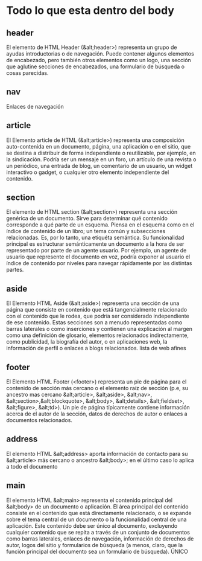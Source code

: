 # Todo lo que esta dentro del body

## header

El elemento de HTML Header (&alt;header>) representa un grupo de ayudas introductorias o de navegación. Puede contener algunos elementos de encabezado, pero también otros elementos como un logo, una sección que aglutine secciones de encabezados, una formulario de búsqueda o cosas parecidas.

## nav

Enlaces de navegación

## article

El Elemento article de HTML (&alt;article>) representa una composición auto-contenida en un documento, página, una aplicación o en el sitio, que se destina a distribuir de forma independiente o reutilizable, por ejemplo, en la sindicación. Podría ser un mensaje en un foro, un artículo de una revista o un periódico, una entrada de blog, un comentario de un usuario, un widget interactivo o gadget, o cualquier otro elemento independiente del contenido.

## section

El elemento de HTML section (&alt;section>) representa una sección genérica de un documento. Sirve para determinar qué contenido corresponde a qué parte de un esquema. Piensa en el esquema como en el índice de contenido de un libro; un tema común y subsecciones relacionadas.  Es, por lo tanto, una etiquéta semántica. Su funcionalidad principal es estructurar semánticamente un documento a la hora de ser representado por parte de un agente usuario. Por ejemplo, un agente de usuario que represente el documento en voz, podría exponer al usuario el índice de contenido por niveles para navegar rápidamente por las distintas partes.

## aside

El Elemento HTML Aside (&alt;aside>) representa una sección de una página que consiste en contenido que está tangencialmente relacionado con el contenido que le rodea, que podría ser considerado independiente de ese contenido. Estas secciones son a menudo representadas como barras laterales o como inserciones y contienen una explicación al margen como una definición de glosario, elementos relacionados indirectamente, como publicidad, la biografía del autor, o en aplicaciones web, la información de perfil o enlaces a blogs relacionados. lista de web afines

## footer

El Elemento HTML Footer (&lt;footer>) representa un pie de página para el contenido de sección más cercano o el elemento  raíz de sección (p.e, su ancestro mas cercano &alt;article>, &alt;aside>, &alt;nav>, &alt;section>,&alt;blockquote>, &alt;body>, &alt;details>, &alt;fieldset>, &alt;figure>, &alt;td>). Un pie de página típicamente contiene información acerca de el autor de la sección, datos de derechos de autor o enlaces a documentos relacionados.

## address

El elemento HTML &alt;address> aporta información de contacto para su &alt;article> más cercano o ancestro &alt;body>; en el último caso lo aplica a todo el documento

## main

El elemento HTML &alt;main>  representa el contenido principal del &alt;body> de un documento o aplicación. El área principal del contenido consiste en el contenido que está directamente relacionado, o se expande sobre el tema central de un documento o la funcionalidad central de una aplicación. Este contenido debe ser único al documento, excluyendo cualquier contenido que se repita a través de un conjunto de documentos como barras laterales, enlaces de navegación, información de derechos de autor, logos del sitio y formularios de búsqueda (a menos, claro, que la función principal del documento sea un formulario de búsqueda). ÚNICO
